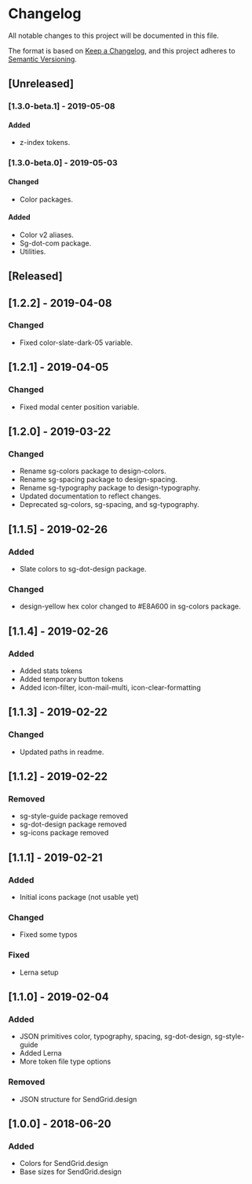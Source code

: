 # Changelog
All notable changes to this project will be documented in this file.

The format is based on [Keep a Changelog](https://keepachangelog.com/en/1.0.0/),
and this project adheres to [Semantic Versioning](https://semver.org/spec/v2.0.0.html).

## [Unreleased]
### [1.3.0-beta.1] - 2019-05-08
#### Added
- z-index tokens.

### [1.3.0-beta.0] - 2019-05-03
#### Changed
- Color packages.

#### Added
- Color v2 aliases.
- Sg-dot-com package.
- Utilities.

## [Released]
## [1.2.2] - 2019-04-08
### Changed
- Fixed color-slate-dark-05 variable.

## [1.2.1] - 2019-04-05
### Changed
- Fixed modal center position variable.

## [1.2.0] - 2019-03-22
### Changed
- Rename sg-colors package to design-colors.
- Rename sg-spacing package to design-spacing.
- Rename sg-typography package to design-typography.
- Updated documentation to reflect changes.
- Deprecated sg-colors, sg-spacing, and sg-typography.

## [1.1.5] - 2019-02-26
### Added
- Slate colors to sg-dot-design package.

### Changed
- design-yellow hex color changed to #E8A600 in sg-colors package.

## [1.1.4] - 2019-02-26
### Added
- Added stats tokens
- Added temporary button tokens
- Added icon-filter, icon-mail-multi, icon-clear-formatting

## [1.1.3] - 2019-02-22
### Changed
- Updated paths in readme.

## [1.1.2] - 2019-02-22
### Removed
- sg-style-guide package removed
- sg-dot-design package removed
- sg-icons package removed

## [1.1.1] - 2019-02-21
### Added
- Initial icons package (not usable yet)

### Changed
- Fixed some typos

### Fixed
- Lerna setup

## [1.1.0] - 2019-02-04
### Added
- JSON primitives color, typography, spacing, sg-dot-design, sg-style-guide
- Added Lerna
- More token file type options

### Removed
- JSON structure for SendGrid.design

## [1.0.0] - 2018-06-20
### Added
- Colors for SendGrid.design
- Base sizes for SendGrid.design
